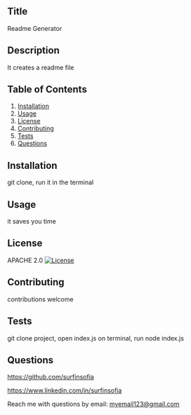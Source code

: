 
  ## Title
  Readme Generator
  
  ## Description
  It creates a readme file

  ## Table of Contents
  1. [Installation](#Installation)
  2. [Usage](#Usage)
  3. [License](#License)
  4. [Contributing](#Contributing)
  5. [Tests](#Tests)
  6. [Questions](#Questions)

  ## Installation
  git clone, run it in the terminal

  ## Usage
  it saves you time

  ## License
  APACHE 2.0 [![License](https://img.shields.io/badge/License-Apache%202.0-blue.svg)](https://opensource.org/licenses/Apache-2.0)

  ## Contributing
  contributions welcome

  ## Tests
  git clone project, open index.js on terminal, run node index.js

  ## Questions
  https://github.com/surfinsofia
  
  https://www.linkedin.com/in/surfinsofia
  
  Reach me with questions by email:
  myemail123@gmail.com
  
  